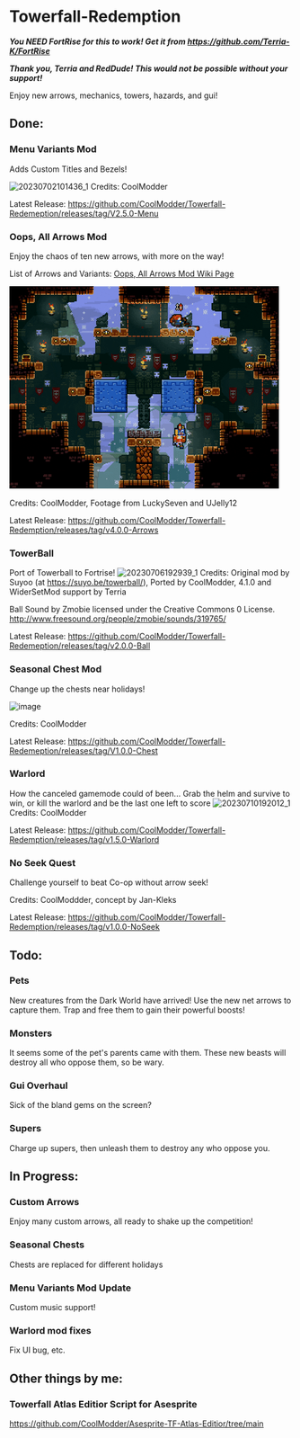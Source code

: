 # Towerfall-Redemption
<!-- ABOUT THE PROJECT -->
***You NEED FortRise for this to work! Get it from https://github.com/Terria-K/FortRise***

***Thank you, Terria and RedDude! This would not be possible without your support!***

Enjoy new arrows, mechanics, towers, hazards, and gui!

## Done:
### Menu Variants Mod
Adds Custom Titles and Bezels!

![20230702101436_1](https://github.com/CoolModder/Towerfall-Redemeption/assets/132532001/5d0b1fe2-af5b-42df-b4f2-769ae827c819)
Credits: CoolModder


Latest Release: https://github.com/CoolModder/Towerfall-Redemeption/releases/tag/V2.5.0-Menu

### Oops, All Arrows Mod
Enjoy the chaos of ten new arrows, with more on the way!

List of Arrows and Variants: [Oops, All Arrows Mod Wiki Page](https://github.com/CoolModder/Towerfall-Redemption/wiki/Oops,-All-Arrows-Mod)

![](giphy.gif)

Credits: CoolModder, Footage from LuckySeven and UJelly12

Latest Release:  https://github.com/CoolModder/Towerfall-Redemption/releases/tag/v4.0.0-Arrows
### TowerBall
Port of Towerball to Fortrise! 
![20230706192939_1](https://github.com/CoolModder/Towerfall-Redemeption/assets/132532001/8d84431f-db3e-4252-bcb8-498c295bf26f)
Credits: Original mod by Suyoo (at https://suyo.be/towerball/), Ported by CoolModder, 4.1.0 and WiderSetMod support by Terria

Ball Sound by Zmobie licensed under the Creative Commons 0 License. http://www.freesound.org/people/zmobie/sounds/319765/


Latest Release: https://github.com/CoolModder/Towerfall-Redemeption/releases/tag/v2.0.0-Ball
### Seasonal Chest Mod
Change up the chests near holidays!

![image](https://github.com/CoolModder/Towerfall-Redemption/assets/132532001/9b30740f-94a4-46fc-a827-91fba241179c)

Credits: CoolModder


Latest Release: https://github.com/CoolModder/Towerfall-Redemeption/releases/tag/V1.0.0-Chest
### Warlord 
How the canceled gamemode could of been... Grab the helm and survive to win, or kill the warlord and be the last one left to score
![20230710192012_1](https://github.com/CoolModder/Towerfall-Redemption/assets/132532001/cef0f5b5-eb83-4aa7-9d2e-c4ad8b0c1454)
Credits: CoolModder


Latest Release: https://github.com/CoolModder/Towerfall-Redemption/releases/tag/v1.5.0-Warlord

### No Seek Quest
Challenge yourself to beat Co-op without arrow seek!

Credits: CoolModdder, concept by Jan-Kleks

Latest Release: https://github.com/CoolModder/Towerfall-Redemption/releases/tag/v1.0.0-NoSeek
## Todo:

### Pets
New creatures from the Dark World have arrived! Use the new net arrows to capture them. Trap and free them to gain their powerful boosts!
### Monsters
It seems some of the pet's parents came with them. These new beasts will destroy all who oppose them, so be wary.
### Gui Overhaul
Sick of the bland gems on the screen?
### Supers
Charge up supers, then unleash them to destroy any who oppose you.

## In Progress:
### Custom Arrows
Enjoy many custom arrows, all ready to shake up the competition!
### Seasonal Chests
Chests are replaced for different holidays
### Menu Variants Mod Update 
Custom music support!
### Warlord mod fixes 
Fix UI bug, etc.
## Other things by me:
### Towerfall Atlas Editior Script for Asesprite
https://github.com/CoolModder/Asesprite-TF-Atlas-Editior/tree/main
